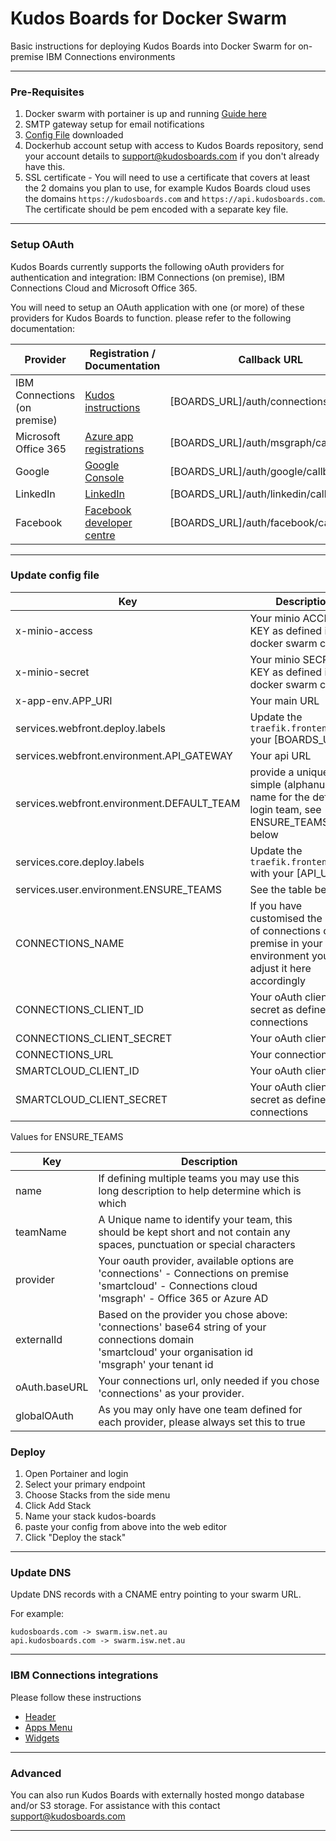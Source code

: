 # Kudos Boards for Docker Swarm

Basic instructions for deploying Kudos Boards into Docker Swarm for on-premise IBM Connections environments

---

### Pre-Requisites

1. Docker swarm with portainer is up and running [Guide here](/swarm/setup/)
1. SMTP gateway setup for email notifications
1. [Config File](/assets/config/boards-swarm.yml) downloaded
1. Dockerhub account setup with access to Kudos Boards repository, send your account details to support@kudosboards.com if you don't already have this.
1. SSL certificate - You will need to use a certificate that covers at least the 2 domains you plan to use, for example Kudos Boards cloud uses the domains `https://kudosboards.com` and `https://api.kudosboards.com`. The certificate should be pem encoded with a separate key file.

---

### Setup OAuth

Kudos Boards currently supports the following oAuth providers for authentication and integration: IBM Connections (on premise), IBM Connections Cloud and Microsoft Office 365.

You will need to setup an OAuth application with one (or more) of these providers for Kudos Boards to function. please refer to the following documentation:

| Provider                     | Registration / Documentation                                                                                                          | Callback URL                  | Scopes |
| ---------------------------- | ------------------------------------------------------------------------------------------------------------------------------------- | ----------------------------- | ------ |
| IBM Connections (on premise) | [Kudos instructions](/boards/connections/auth-on-prem/) | [BOARDS_URL]/auth/connections/callback |
| Microsoft Office 365         | [Azure app registrations](https://portal.azure.com/#blade/Microsoft_AAD_RegisteredApps/ApplicationsListBlade)                         | [BOARDS_URL]/auth/msgraph/callback     |
| Google                       | [Google Console](https://console.developers.google.com/apis/credentials)                                                              | [BOARDS_URL]/auth/google/callback      |
| LinkedIn                     | [LinkedIn](https://www.linkedin.com/developers/apps)                                                                                  | [BOARDS_URL]/auth/linkedin/callback    |
| Facebook                     | [Facebook developer centre](https://developers.facebook.com/apps/2087069981334024/fb-login/settings/)                                 | [BOARDS_URL]/auth/facebook/callback    |

---

### Update config file

| Key                                        | Description                                                                                                      |
| ------------------------------------------ | ---------------------------------------------------------------------------------------------------------------- |
| x-minio-access                             | Your minio ACCESS KEY as defined in your docker swarm config                                                     |
| x-minio-secret                             | Your minio SECRET KEY as defined in your docker swarm config                                                     |
| x-app-env.APP_URI                          | Your main URL                                                                                                    |
| services.webfront.deploy.labels            | Update the `traefik.frontend.rule` your [BOARDS_URL]
| services.webfront.environment.API_GATEWAY  | Your api URL                                                                                                     |
| services.webfront.environment.DEFAULT_TEAM | provide a unique simple (alphanumeric) name for the default login team, see ENSURE_TEAMS below                   |
| services.core.deploy.labels                | Update the `traefik.frontend.rule` with your [API_URL]
| services.user.environment.ENSURE_TEAMS     | See the table below                                                                                              |
| CONNECTIONS_NAME                           | If you have customised the name of connections on premise in your environment you may adjust it here accordingly |
| CONNECTIONS_CLIENT_ID                      | Your oAuth client secret as defined in connections                                                               |
| CONNECTIONS_CLIENT_SECRET                  | Your oAuth client id                                                                                             |
| CONNECTIONS_URL                            | Your connections URL                                                                                             |
| SMARTCLOUD_CLIENT_ID                       | Your oAuth client id                                                                                             |
| SMARTCLOUD_CLIENT_SECRET                   | Your oAuth client secret as defined in connections                                                               |

Values for ENSURE_TEAMS

| Key           | Description                                                                                                                                                       |
| ------------- | ----------------------------------------------------------------------------------------------------------------------------------------------------------------- |
| name          | If defining multiple teams you may use this long description to help determine which is which                                                                     |
| teamName      | A Unique name to identify your team, this should be kept short and not contain any spaces, punctuation or special characters                                      |
| provider      | Your oauth provider, available options are <br>'connections' - Connections on premise<br>'smartcloud' - Connections cloud<br>'msgraph' - Office 365 or Azure AD   |
| externalId    | Based on the provider you chose above:<br>'connections' base64 string of your connections domain<br>'smartcloud' your organisation id<br>'msgraph' your tenant id |
| oAuth.baseURL | Your connections url, only needed if you chose 'connections' as your provider.                                                                                    |
| globalOAuth   | As you may only have one team defined for each provider, please always set this to true                                                                           |

### Deploy

1. Open Portainer and login
1. Select your primary endpoint
1. Choose Stacks from the side menu
1. Click Add Stack
1. Name your stack kudos-boards
1. paste your config from above into the web editor
1. Click "Deploy the stack"

---

### Update DNS

Update DNS records with a CNAME entry pointing to your swarm URL.

For example:

    kudosboards.com -> swarm.isw.net.au
    api.kudosboards.com -> swarm.isw.net.au

---

### IBM Connections integrations

Please follow these instructions

- [Header](/boards/connections/header-on-prem/)
- [Apps Menu](/boards/connections/apps-menu-on-prem/)
- [Widgets](/boards/connections/widgets/)


---

### Advanced

You can also run Kudos Boards with externally hosted mongo database and/or S3 storage.
For assistance with this contact [support@kudosboards.com](mailto:support@kudosboards.com)

---
